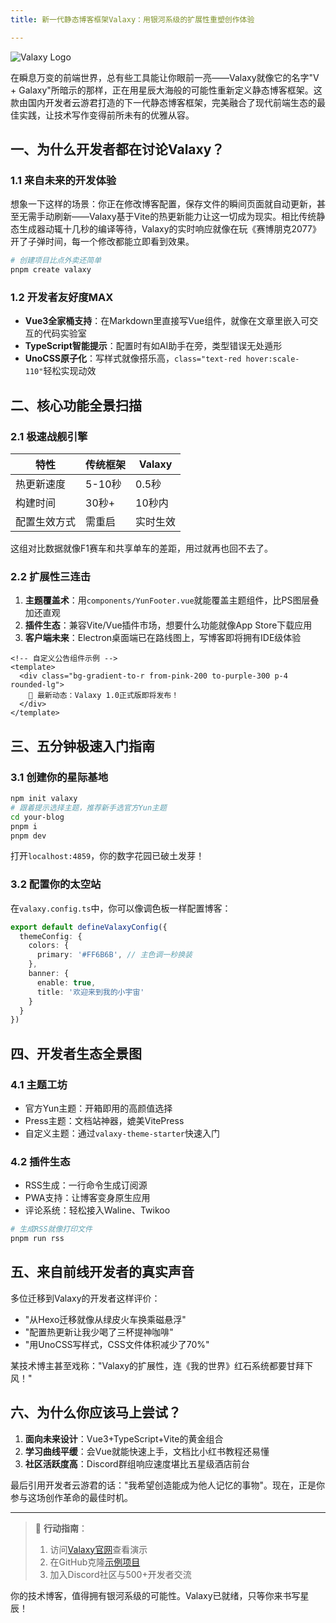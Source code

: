 ```yaml
---
title: 新一代静态博客框架Valaxy：用银河系级的扩展性重塑创作体验

---
```


![Valaxy Logo](https://valaxy.site/favicon.svg)

在瞬息万变的前端世界，总有些工具能让你眼前一亮——Valaxy就像它的名字"V + Galaxy"所暗示的那样，正在用星辰大海般的可能性重新定义静态博客框架。这款由国内开发者云游君打造的下一代静态博客框架，完美融合了现代前端生态的最佳实践，让技术写作变得前所未有的优雅从容。

## 一、为什么开发者都在讨论Valaxy？

### 1.1 来自未来的开发体验
想象一下这样的场景：你正在修改博客配置，保存文件的瞬间页面就自动更新，甚至无需手动刷新——Valaxy基于Vite的热更新能力让这一切成为现实。相比传统静态生成器动辄十几秒的编译等待，Valaxy的实时响应就像在玩《赛博朋克2077》开了子弹时间，每一个修改都能立即看到效果。

```bash
# 创建项目比点外卖还简单
pnpm create valaxy
```

### 1.2 开发者友好度MAX
- **Vue3全家桶支持**：在Markdown里直接写Vue组件，就像在文章里嵌入可交互的代码实验室
- **TypeScript智能提示**：配置时有如AI助手在旁，类型错误无处遁形
- **UnoCSS原子化**：写样式就像搭乐高，`class="text-red hover:scale-110"`轻松实现动效

## 二、核心功能全景扫描

### 2.1 极速战舰引擎
| 特性          | 传统框架      | Valaxy        |
|---------------|-------------|---------------|
| 热更新速度     | 5-10秒      | 0.5秒         |
| 构建时间       | 30秒+       | 10秒内        |
| 配置生效方式   | 需重启       | 实时生效       |

这组对比数据就像F1赛车和共享单车的差距，用过就再也回不去了。

### 2.2 扩展性三连击
1. **主题覆盖术**：用`components/YunFooter.vue`就能覆盖主题组件，比PS图层叠加还直观
2. **插件生态**：兼容Vite/Vue插件市场，想要什么功能就像App Store下载应用
3. **客户端未来**：Electron桌面端已在路线图上，写博客即将拥有IDE级体验

```vue
<!-- 自定义公告组件示例 -->
<template>
  <div class="bg-gradient-to-r from-pink-200 to-purple-300 p-4 rounded-lg">
    🚀 最新动态：Valaxy 1.0正式版即将发布！
  </div>
</template>
```

## 三、五分钟极速入门指南

### 3.1 创建你的星际基地
```bash
npm init valaxy
# 跟着提示选择主题，推荐新手选官方Yun主题
cd your-blog
pnpm i
pnpm dev
```
打开`localhost:4859`，你的数字花园已破土发芽！

### 3.2 配置你的太空站
在`valaxy.config.ts`中，你可以像调色板一样配置博客：
```typescript
export default defineValaxyConfig({
  themeConfig: {
    colors: {
      primary: '#FF6B6B', // 主色调一秒换装
    },
    banner: {
      enable: true,
      title: '欢迎来到我的小宇宙'
    }
  }
})
```

## 四、开发者生态全景图

### 4.1 主题工坊
- 官方Yun主题：开箱即用的高颜值选择
- Press主题：文档站神器，媲美VitePress
- 自定义主题：通过`valaxy-theme-starter`快速入门

### 4.2 插件生态
- RSS生成：一行命令生成订阅源
- PWA支持：让博客变身原生应用
- 评论系统：轻松接入Waline、Twikoo

```bash
# 生成RSS就像打印文件
pnpm run rss
```

## 五、来自前线开发者的真实声音

多位迁移到Valaxy的开发者这样评价：
- "从Hexo迁移就像从绿皮火车换乘磁悬浮"
- "配置热更新让我少喝了三杯提神咖啡"
- "用UnoCSS写样式，CSS文件体积减少了70%"

某技术博主甚至戏称："Valaxy的扩展性，连《我的世界》红石系统都要甘拜下风！"

## 六、为什么你应该马上尝试？

1. **面向未来设计**：Vue3+TypeScript+Vite的黄金组合
2. **学习曲线平缓**：会Vue就能快速上手，文档比小红书教程还易懂
3. **社区活跃度高**：Discord群组响应速度堪比五星级酒店前台

最后引用开发者云游君的话："我希望创造能成为他人记忆的事物"。现在，正是你参与这场创作革命的最佳时机。

---

> 🌌 **行动指南**：  
> 1. 访问[Valaxy官网](https://valaxy.site)查看演示  
> 2. 在GitHub克隆[示例项目](https://github.com/YunYouJun/valaxy)  
> 3. 加入Discord社区与500+开发者交流  

你的技术博客，值得拥有银河系级的可能性。Valaxy已就绪，只等你来书写星辰！
